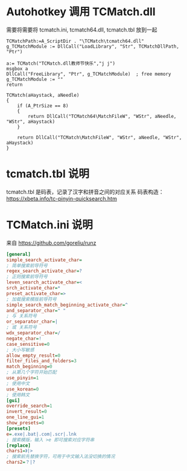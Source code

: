 
# Autohotkey 调用 TCMatch.dll 
需要将需要将 tcmatch.ini, tcmatch64.dll, tcmatch.tbl  放到一起
```autohotkey
TCMatchPath:=A_ScriptDir . "\TCMatch\tcmatch64.dll"
g_TCMatchModule := DllCall("LoadLibrary", "Str", TCMatchDllPath, "Ptr")

a:= TCMatch("TCMatch.dll教师节快乐","j j")
msgbox a 
DllCall("FreeLibrary", "Ptr", g_TCMatchModule)  ; free memory
g_TCMatchModule := ""
return

TCMatch(aHaystack, aNeedle)
{
    if (A_PtrSize == 8)
    {
        return DllCall("TCMatch64\MatchFileW", "WStr", aNeedle, "WStr", aHaystack)
    }

    return DllCall("TCMatch\MatchFileW", "WStr", aNeedle, "WStr", aHaystack)
}
```
# tcmatch.tbl 说明
tcmatch.tbl 是码表，记录了汉字和拼音之间的对应关系
码表构造：
https://xbeta.info/tc-pinyin-quicksearch.htm
# TCMatch.ini 说明
来自 https://github.com/goreliu/runz
```ini
[general]
simple_search_activate_char=
; 简单搜索前导符号
regex_search_activate_char=?
; 正则搜索前导符号
leven_search_activate_char=<
srch_activate_char=*
preset_activate_char=>
; 加载搜索模版前导符号
simple_search_match_beginning_activate_char=^
and_separator_char=" "
; 与 关系符号
or_separator_char=|
; 或 关系符号
wdx_separator_char=/
negate_char=!
case_sensitive=0
; 大小写敏感
allow_empty_result=0
filter_files_and_folders=3
match_beginning=0
; 从第几个字符开始匹配
use_pinyin=1
; 使用中文
use_korean=0
; 使用韩文
[gui]
override_search=1
invert_result=0
one_line_gui=1
show_presets=0
[presets]
e=.exe|.bat|.com|.scr|.lnk
; 搜索模版，输入 >e 即可搜索对应字符串
[replace]
chars1=》|>
; 搜索前先替换字符，可用于中文输入法没切换的情况
chars2=？|?
```

